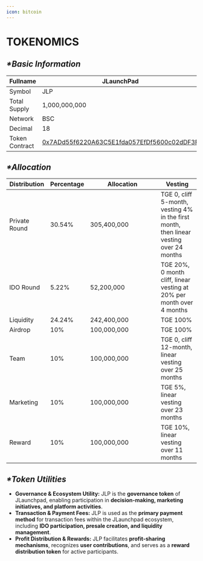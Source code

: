 ```yaml
---
icon: bitcoin
---
```


# TOKENOMICS

## _**\*Basic Information**_

| Fullname       | JLaunchPad                                                                                                         |
| -------------- | ------------------------------------------------------------------------------------------------------------------ |
| Symbol         | JLP                                                                                                                |
| Total Supply   | 1,000,000,000                                                                                                      |
| Network        | BSC                                                                                                                |
| Decimal        | 18                                                                                                                 |
| Token Contract | [0x7ADd55f6220A63C5E1fda057EfDf5600c02dDF3F](https://bscscan.com/token/0x7add55f6220a63c5e1fda057efdf5600c02ddf3f) |

## _**\*Allocation**_

<table><thead><tr><th>Distribution</th><th>Percentage</th><th width="171">Allocation</th><th>Vesting</th></tr></thead><tbody><tr><td>Private Round</td><td>30.54%</td><td>305,400,000</td><td>TGE 0, cliff 5-month, vesting 4% in the first month, then linear vesting over 24 months</td></tr><tr><td>IDO Round</td><td>5.22%</td><td>52,200,000</td><td>TGE 20%, 0 month cliff, linear vesting at 20% per month over 4 months</td></tr><tr><td>Liquidity</td><td>24.24%</td><td>242,400,000</td><td>TGE 100%</td></tr><tr><td>Airdrop</td><td>10%</td><td>100,000,000</td><td>TGE 100%</td></tr><tr><td>Team</td><td>10%</td><td>100,000,000</td><td>TGE 0, cliff 12-month, linear vesting over 25 months</td></tr><tr><td>Marketing</td><td>10%</td><td>100,000,000</td><td>TGE 5%, linear vesting over 23 months</td></tr><tr><td>Reward</td><td>10%</td><td>100,000,000</td><td>TGE 10%, linear vesting over 11 months</td></tr></tbody></table>

## _\*Token Utilities_

* **Governance & Ecosystem Utility:** JLP is the **governance token** of JLaunchpad, enabling participation in **decision-making, marketing initiatives, and platform activities**.
* **Transaction & Payment Fees:** JLP is used as the **primary payment method** for transaction fees within the JLaunchpad ecosystem, including **IDO participation, presale creation, and liquidity management**.
* **Profit Distribution & Rewards:** JLP facilitates **profit-sharing mechanisms**, recognizes **user contributions**, and serves as a **reward distribution token** for active participants.
